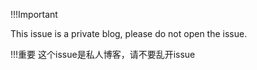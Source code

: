 !!!Important

This issue is a private blog, please do not open the issue.


!!!重要
这个issue是私人博客，请不要乱开issue
